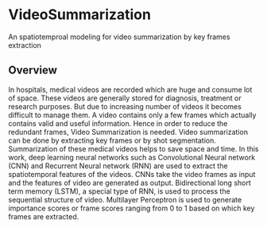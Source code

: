 # VideoSummarization
An spatiotemproal modeling for video summarization by key frames extraction 

## Overview
In hospitals, medical videos are recorded which are huge and consume
lot of space. These videos are generally stored for diagnosis, treatment or
research purposes. But due to increasing number of videos it becomes difficult to
manage them. A video contains only a few frames which actually contains valid
and useful information. Hence in order to reduce the redundant frames, Video
Summarization is needed. Video summarization can be done by extracting key
frames or by shot segmentation. Summarization of these medical videos helps to
save space and time. In this  work, deep learning neural networks such as
Convolutional Neural network (CNN) and Recurrent Neural network (RNN) are
used to extract the spatiotemporal features of the videos. CNNs take the video
frames as input and the features of video are generated as output. Bidirectional
long short term memory (LSTM), a special type of RNN, is used to process the
sequential structure of video. Multilayer Perceptron is used to generate
importance scores or frame scores ranging from 0 to 1 based on which key
frames are extracted.



